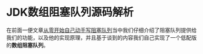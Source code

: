 # JDK数组阻塞队列源码解析

在前面一便文章[从零开始自己动手写阻塞队列](https://mp.weixin.qq.com/s?__biz=Mzg3ODgyNDgwNg==&mid=2247486539&idx=1&sn=0bed9e23cf165be130a4f79e36e2c3f8&chksm=cf0c9042f87b195415d0278c0ce34d7f1c354b22246fe2101415174f9a8e3b74bc8830caf18e&token=2045951226&lang=zh_CN#rd)当中我们仔细介绍了阻塞队列提供给我们的功能，以及他的实现原理，并且基于谈到的内容我们自己实现了一个低配版的**数组阻塞队列**。